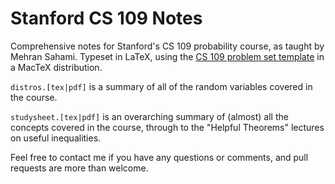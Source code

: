 Stanford CS 109 Notes
====================

Comprehensive notes for Stanford's CS 109 probability course, as taught by Mehran Sahami. Typeset in LaTeX, using the [CS 109 problem set template](http://www.stanford.edu/class/cs109/handouts/ps_blank.tex) in a MacTeX distribution.

`distros.[tex|pdf]` is a summary of all of the random variables covered in the course.

`studysheet.[tex|pdf]` is an overarching summary of (almost) all the concepts covered in the course, through to the "Helpful Theorems" lectures on useful inequalities.

Feel free to contact me if you have any questions or comments, and pull requests are more than welcome.
